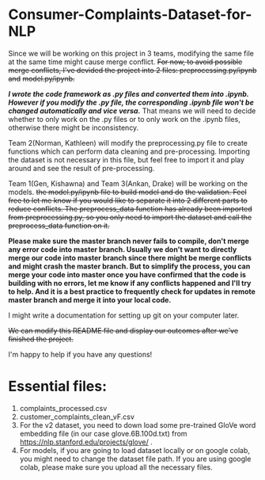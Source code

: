# Consumer-Complaints-Dataset-for-NLP

Since we will be working on this project in 3 teams, modifying the same file at the same time might cause merge
conflict. 
~~For now, to avoid possible merge conflicts, I've devided the project into 2 files: preprocessing.py/ipynb and~~
~~model.py/ipynb.~~

<strong><em>I wrote the code framework as .py files and converted them into .ipynb. However if you modify the .py file, the corresponding .ipynb file won't be changed automatically and vice versa.</em></strong> That means we will need to decide whether to only work on the .py files or to only work on the .ipynb files, otherwise there might be inconsistency.

Team 2(Norman, Kathleen) will modify the preprocessing.py file to create functions which can perform data cleaning and pre-processing. Importing the dataset is not necessary in this file, but feel free to import it and play around and see the result of pre-processing.

Team 1(Gen, Kishawna) and Team 3(Ankan, Drake) will be working on the models. ~~the model.py/ipynb file to build model and do~~
~~the validation. Feel free to let me know if you would like to separate it into 2 different parts to reduce conflicts. The preprocess_data function has already been imported from preprocessing.py, so you only need to import the dataset and call the preprocess_data function on it.~~

<strong>Please make sure the master branch never fails to compile, don't merge any error code into master branch. Usually we don't want to directly merge our code into master branch since there might be merge conflicts and might crash the master branch. But to simplify the process, you can merge your code into master once you have confirmed that the code is building with no errors, let me know if any conflicts happened and I'll try to help. And it is a best practice to frequently check for updates in remote master branch and merge it into your local code.</strong>

I might write a documentation for setting up git on your computer later.

~~We can modify this README file and display our outcomes after we've finished the project.~~

I'm happy to help if you have any questions!

# Essential files:
1. complaints_processed.csv
2. customer_complaints_clean_vF.csv
3. For the v2 dataset, you need to down load some pre-trained GloVe word embedding file (in our case glove.6B.100d.txt) from https://nlp.stanford.edu/projects/glove/ .
4. For models, if you are going to load dataset locally or on google colab, you might need to change the dataset file path. If you are using google colab, please make sure you upload all the necessary files.

